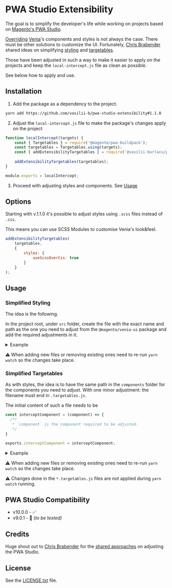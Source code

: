 # PWA Studio Extensibility

The goal is to simplify the developer's life while working on
projects based on [Magento's PWA Studio](https://github.com/magento/pwa-studio).

[Overriding](https://github.com/fooman/venia-ui-override-resolver) [Venia]'s
components and styles is not always the case. There must be other solutions
to customize the UI. Fortunately, [Chris Brabender] shared ideas on
simplifying [styling] and [targetables].

Those have been adjusted in such a way to make it easier to apply on the
projects and keep the `local-intercept.js` file as clean as possible.

See below how to apply and use.

## Installation

1. Add the package as a dependency to the project.

```sh
yarn add https://github.com/vasilii-b/pwa-studio-extensibility#1.1.0
````
   
2. Adjust the `local-intercept.js` file to make the package's changes apply on
the project
```js
function localIntercept(targets) {
    const { Targetables } = require('@magento/pwa-buildpack');
    const targetables = Targetables.using(targets);
    const { addExtensibilityTargetables } = require('@vasilii-burlacu/pwa-studio-extensibility/targets');
    
    addExtensibilityTargetables(targetables);
}

module.exports = localIntercept;
```

3. Proceed with adjusting styles and components. See [Usage](#usage)

## Options

Starting with v.1.1.0 it's possible to adjust styles using `.scss` files instead
of `.css`.

This means you can use SCSS Modules to customise Venia's look&feel.

```js
addExtensibilityTargetables(
    targetables,
    {
        styles: {
            useScssOverCss: true
        }
    }
);
```

## Usage

### Simplified Styling

The idea is the following.

In the project root, under `src` folder, create the file with the exact name
and path as the one you need to adjust from the `@magento/venia-ui` package and
add the required adjustments in it.

<details>
<summary>Example</summary>

Saying you want to adjust the styles for the header's background color. Header
styles are located in
`@magento/venia-ui/lib/components/Header/header.css`.

Create the file 
`{project-root}/src/components/Header/header.css` and add inside it the changes
you need to tweak Venia's default look&feel.

```css
/* {project-root}/src/components/Header/header.css */

.toolbar {
  composes: toolbar from '~@magento/venia-ui/lib/components/Header/header.css';
  background-color: red;
}
```
</details>

⚠️ When adding new files or removing existing ones need to re-run `yarn watch` so
the changes take place.

### Simplified Targetables

As with styles, the idea is to have the same path in the `components` folder for
the components you need to adjust. With one minor adjustment: the filename must
end in `.targetables.js`.

The initial content of such a file needs to be

```js
const interceptComponent = (component) => {
  /**
   * `component` is the component required to be adjusted.
   */
}

exports.interceptComponent = interceptComponent;
```

<details>
<summary>Example</summary>

Saying you want to adjust the Header and remove the main navigation.

Header's component is located at
`@magento/venia-ui/lib/components/Header/header.js`. This means a file
`{project-root}/src/components/Header/header.targetables.js`
has to be created.

The file content will be

```js
const interceptComponent = (component) => {
    component.removeJSX('MegaMenu');
}

exports.interceptComponent = interceptComponent;
```
</details>

⚠️ When adding new files or removing existing ones need to re-run `yarn watch` so
the changes take place.

⚠️ Changes done in the `*.targetables.js` files are not applied during
`yarn watch` running.

## PWA Studio Compatibility

* v10.0.0 - ✅
* v9.0.1 - 🥁 (_to be tested)_

## Credits

Huge shout out to [Chris Brabender] for the
[shared approaches](https://dev.to/chrisbrabender) on adjusting the PWA Studio.

## License

See the [LICENSE.txt](./LICENSE.txt) file.

[Chris Brabender]: https://github.com/chris-brabender
[styling]: https://dev.to/chrisbrabender/simplifying-styling-in-pwa-studio-1ki1
[targetables]: https://dev.to/chrisbrabender/simplifying-targetables-in-pwa-studio-p8b
[Venia]: https://venia.magento.com/
